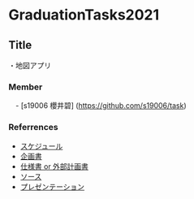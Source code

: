 # GraduationTasks2021

## Title
・地図アプリ


### Member
　- [s19006 櫻井碧] (https://github.com/s19006/task) 

### Referrences

 - [スケジュール](リンク)
 - [企画書](リンク)
 - [仕様書 or 外部計画書](リンク)
 - [ソース](リンク)
 - [プレゼンテーション](リンク)






